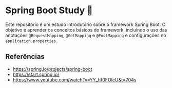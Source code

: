 # Spring Boot Study 🌱

Este repositório é um estudo introdutório sobre o framework Spring Boot. O objetivo é aprender os conceitos básicos do framework, incluindo o uso das anotações `@RequestMapping`, `@GetMapping` e `@PostMapping` e configurações no `application.properties`.


## Referências

- https://spring.io/projects/spring-boot
- https://start.spring.io/
- https://www.youtube.com/watch?v=YY_hf0FOIcU&t=704s